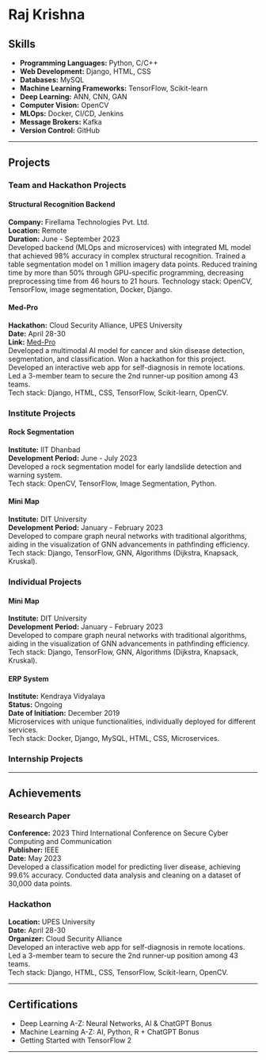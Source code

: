 # Raj Krishna

## Skills

- **Programming Languages:** Python, C/C++
- **Web Development:** Django, HTML, CSS
- **Databases:** MySQL
- **Machine Learning Frameworks:** TensorFlow, Scikit-learn
- **Deep Learning:** ANN, CNN, GAN
- **Computer Vision:** OpenCV
- **MLOps:** Docker, CI/CD, Jenkins
- **Message Brokers:** Kafka
- **Version Control:** GitHub

---
## Projects

### Team and Hackathon Projects

#### Structural Recognition Backend
**Company:** Firellama Technologies Pvt. Ltd.  
**Location:** Remote  
**Duration:** June - September 2023  
Developed backend (MLOps and microservices) with integrated ML model that achieved 98% accuracy in complex structural recognition.
Trained a table segmentation model on 1 million imagery data points.
Reduced training time by more than 50% through GPU-specific programming, decreasing preprocessing time from 46 hours to 21 hours.
Technology stack: OpenCV, TensorFlow, image segmentation, Docker, Django.

#### Med-Pro
**Hackathon:** Cloud Security Alliance, UPES University  
**Date:** April 28-30  
**Link:** [Med-Pro](https://github.com/RajKrishna2123/Med-Pro)  
Developed a multimodal AI model for cancer and skin disease detection, segmentation, and classification. Won a hackathon for this project.
Developed an interactive web app for self-diagnosis in remote locations. Led a 3-member team to secure the 2nd runner-up position among 43 teams.  
Tech stack: Django, HTML, CSS, TensorFlow, Scikit-learn, OpenCV.

### Institute Projects

#### Rock Segmentation
**Institute:** IIT Dhanbad  
**Development Period:** June - July 2023  
Developed a rock segmentation model for early landslide detection and warning system.  
Tech stack: OpenCV, TensorFlow, Image Segmentation, Python.

#### Mini Map
**Institute:** DIT University  
**Development Period:** January - February 2023  
Developed to compare graph neural networks with traditional algorithms, aiding in the visualization of GNN advancements in pathfinding efficiency.  
Tech stack: Django, TensorFlow, GNN, Algorithms (Dijkstra, Knapsack, Kruskal).

### Individual Projects

#### Mini Map
**Institute:** DIT University  
**Development Period:** January - February 2023  
Developed to compare graph neural networks with traditional algorithms, aiding in the visualization of GNN advancements in pathfinding efficiency.  
Tech stack: Django, TensorFlow, GNN, Algorithms (Dijkstra, Knapsack, Kruskal).

#### ERP System
**Institute:** Kendraya Vidyalaya  
**Status:** Ongoing  
**Date of Initiation:** December 2019  
Microservices with unique functionalities, individually deployed for different services.  
Tech stack: Docker, Django, MySQL, HTML, CSS, Microservices.

### Internship Projects


---

## Achievements

### Research Paper
**Conference:** 2023 Third International Conference on Secure Cyber Computing and Communication  
**Publisher:** IEEE  
**Date:** May 2023  
Developed a classification model for predicting liver disease, achieving 99.6% accuracy. Conducted data analysis and cleaning on a dataset of 30,000 data points.

### Hackathon
**Location:** UPES University  
**Date:** April 28-30  
**Organizer:** Cloud Security Alliance  
Developed an interactive web app for self-diagnosis in remote locations. Led a 3-member team to secure the 2nd runner-up position among 43 teams.  
Tech stack: Django, HTML, CSS, TensorFlow, Scikit-learn, OpenCV.

---

## Certifications

- Deep Learning A-Z: Neural Networks, AI & ChatGPT Bonus
- Machine Learning A-Z: AI, Python, R + ChatGPT Bonus
- Getting Started with TensorFlow 2

---

